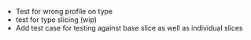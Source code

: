 * Test for wrong profile on type 
* test for type slicing (wip)
* Add test case for testing against base slice as well as individual slices